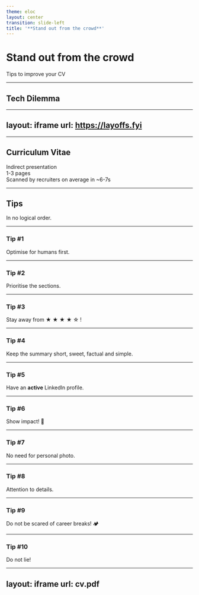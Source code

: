 ```yaml
---
theme: eloc
layout: center
transition: slide-left
title: '**Stand out from the crowd**'
---
```


# **Stand out from the crowd**

Tips to improve your CV

<!--
- Present myself
- Disclaimer
  - Not an exact science because of the human factor (imperfections in the system we built).
  - Not an expert. Based on personal experience. 
- Straight to the point. Not a time to bore you. Try my best to facilitate discussion (ask question).
- Show of hand: Students, Devs, others.
-->

---

## Tech Dilemma

<!--
What is that tech dilemma?
-->

---
layout: iframe
url: https://layoffs.fyi
---

<!--
- Since some time now companies are doing layoffs and the pool of unemployed devs has become quite large.
- Many of them with the stamps of their previous employement on their CV.
- Thus the importance of standing out of that crowd.
-->

---

## Curriculum Vitae

<div v-click>Indirect presentation</div>
<div v-click>1-3 pages</div>
<div v-click>Scanned by recruiters on average in ~6-7s</div>

<!-- <a v-click href="cv.pdf" target="_blank">Example</a> -->

<!--
This part is just to bring everybody up to speed aka find some common ground.
-->

---

## Tips

In no logical order.

<!--
While those tips work great for local companies, they are geared towards the global market (that's where most of my testing has been done).
-->

---

### Tip #1

Optimise for humans first.

<!--
Always remember it will be read by humans. Specially speedreaders.
- Proper font styles and text heirarchy.
- Great constrast ratio. (No fancy background and colors)
- Sensible spacing and indentation.
- Be consistent.

Overall, keep the design simple!
-->

---

### Tip #2

Prioritise the sections.

<!--
Most modern languages read from left to right and top to bottom. Priority should follow that order. (incl. sub-sections)

Example of an order: Personal Information, Experiences, Projects, Contributions, Awards, Certifications, Educations and Interests.
-->

---

### Tip #3

Stay away from ★ ★ ★ ★ ☆ !

<!--
Star rating skills/talents aka infographics might be tempting but in fact it is very confusing and opened to too many interpretations.

Ideally lose the skill section. Add the skills under the relevant jobs and/or projects.
-->

---

### Tip #4

Keep the summary short, sweet, factual and simple.

<!--
No need to repeat ourselves in the "Personal Information" section. That's the purpose of the other sections.

Use it to set the tone.
-->

---

### Tip #5

Have an **active** LinkedIn profile.

<!--
Not every information will fit into our CV.

Also networking on LinkedIn can reap some unexpected benefits.
-->

---

### Tip #6

Show impact! 💪

<!--
Every contribution we make should have a positive impact on the company. Afterall that's what we are employed for.
The customers do not care about the programming languages, libraries, frameworks or architectures we use.

The description under each job in the "Experiences" section is a great place to highlight those with **numbers** and **percentages**.

Use bullet points and action words (built, developed, created)!
-->

---

### Tip #7

No need for personal photo.

<!--
Some companies pride themselves in being inclusive (m/f/d) and might be turned off with applications that include a personal photo.

While this rule varies from company to company and country to country, it is safest to leave the personal photo out.
-->

---

### Tip #8

Attention to details.

<!--
Proof-read, proof-read, proof-read, proof-read, proof-read!
-->

---

### Tip #9

Do not be scared of career breaks! 🏕️

<!--
We are humans and career breaks are natural. Mention them along with how they helped.
-->

---

### Tip #10

Do not lie!

<!--
"Fake it until you make it" will backfire for sure during the interview process. Seasoned interviewers see through that easily.

Be authentic!
-->

---
layout: iframe
url: cv.pdf
---